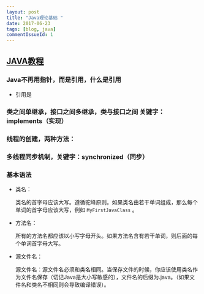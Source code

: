 ```yaml
---
layout: post
title: "Java理论基础 "
date: 2017-06-23
tags: [blog, java]
commentIssueId: 1
---
```



## [JAVA教程](http://www.runoob.com/java/java-tutorial.html)

### Java不再用指针，而是引用，什么是引用

* 引用是

### 类之间单继承，接口之间多继承，类与接口之间 关键字：implements（实现）


### 线程的创建，两种方法：

### 多线程同步机制，关键字：synchronized（同步）



### 基本语法
* 类名：
	
  类名的首字母应该大写。遵循驼峰原则。如果类名由若干单词组成，那么每个单词的首字母应该大写，例如 `MyFirstJavaClass` 。

* 方法名：

	所有的方法名都应该以小写字母开头。如果方法名含有若干单词，则后面的每个单词首字母大写。

* 源文件名：

	源文件名：源文件名必须和类名相同。当保存文件的时候，你应该使用类名作为文件名保存（切记Java是大小写敏感的），文件名的后缀为.java。（如果文件名和类名不相同则会导致编译错误）。




